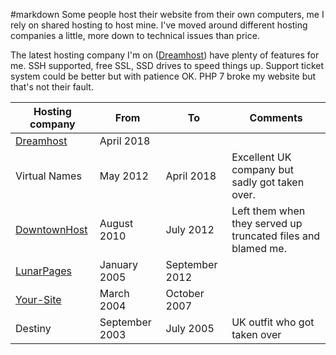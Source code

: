 #markdown
Some people host their website from their own computers, me I rely on
shared hosting to host mine. I've moved around different hosting
companies a little, more down to technical issues than price.

The latest hosting company I'm on ([Dreamhost](https://www.dreamhost.com/hosting/shared/)) have plenty of
features for me. SSH supported, free SSL, SSD drives to speed things
up. Support ticket system could be better but with patience OK.
PHP 7 broke my website but that's not their fault.

Hosting company|From|To|Comments
-|-|-|-
[Dreamhost](https://www.dreamhost.com/hosting/shared/)|April 2018||
Virtual Names|May 2012|April 2018|Excellent UK company but sadly got taken over.
[DowntownHost](http://www.downtownhost.com)|August 2010|July 2012|Left them when they served up truncated files and blamed me.
[LunarPages](https://lunarpages.com/)|January 2005|September 2012|
[Your-Site](https://www.your-site.com)|March 2004|October 2007|
Destiny|September 2003|July 2005|UK outfit who got taken over
